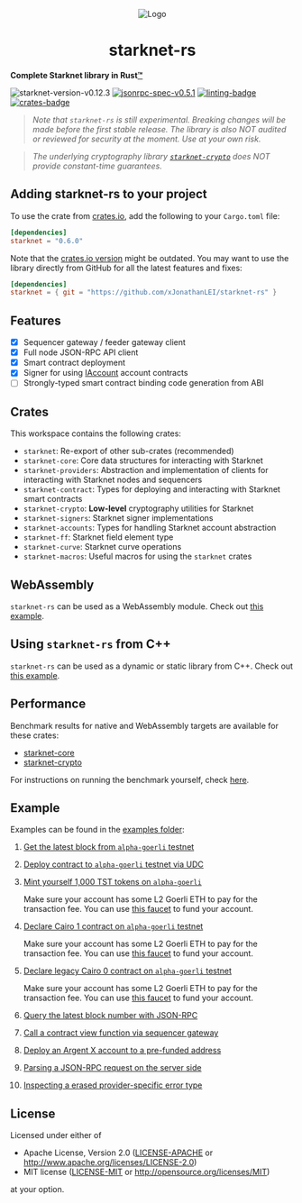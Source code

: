 <p align="center">
  <img src="https://github.com/xJonathanLEI/starknet-rs/blob/master/images/starknet-rs-logo.png?raw=true" alt="Logo"/>
  <h1 align="center">starknet-rs</h1>
</p>

**Complete Starknet library in Rust[™](https://www.reddit.com/r/rust/comments/12e7tdb/rust_trademark_policy_feedback_form/)**

![starknet-version-v0.12.3](https://img.shields.io/badge/Starknet_Version-v0.12.3-2ea44f?logo=ethereum)
[![jsonrpc-spec-v0.5.1](https://img.shields.io/badge/JSON--RPC-v0.5.1-2ea44f?logo=ethereum)](https://github.com/starkware-libs/starknet-specs/tree/v0.5.1)
[![linting-badge](https://github.com/xJonathanLEI/starknet-rs/actions/workflows/lint.yaml/badge.svg?branch=master)](https://github.com/xJonathanLEI/starknet-rs/actions/workflows/lint.yaml)
[![crates-badge](https://img.shields.io/crates/v/starknet.svg)](https://crates.io/crates/starknet)

> _Note that `starknet-rs` is still experimental. Breaking changes will be made before the first stable release. The library is also NOT audited or reviewed for security at the moment. Use at your own risk._

> _The underlying cryptography library [`starknet-crypto`](./starknet-crypto) does NOT provide constant-time guarantees._

## Adding starknet-rs to your project

To use the crate from [crates.io](https://crates.io/crates/starknet), add the following to your `Cargo.toml` file:

```toml
[dependencies]
starknet = "0.6.0"
```

Note that the [crates.io version](https://crates.io/crates/starknet) might be outdated. You may want to use the library directly from GitHub for all the latest features and fixes:

```toml
[dependencies]
starknet = { git = "https://github.com/xJonathanLEI/starknet-rs" }
```

## Features

- [x] Sequencer gateway / feeder gateway client
- [x] Full node JSON-RPC API client
- [x] Smart contract deployment
- [x] Signer for using [IAccount](https://github.com/OpenZeppelin/cairo-contracts/blob/main/src/openzeppelin/account/IAccount.cairo) account contracts
- [ ] Strongly-typed smart contract binding code generation from ABI

## Crates

This workspace contains the following crates:

- `starknet`: Re-export of other sub-crates (recommended)
- `starknet-core`: Core data structures for interacting with Starknet
- `starknet-providers`: Abstraction and implementation of clients for interacting with Starknet nodes and sequencers
- `starknet-contract`: Types for deploying and interacting with Starknet smart contracts
- `starknet-crypto`: **Low-level** cryptography utilities for Starknet
- `starknet-signers`: Starknet signer implementations
- `starknet-accounts`: Types for handling Starknet account abstraction
- `starknet-ff`: Starknet field element type
- `starknet-curve`: Starknet curve operations
- `starknet-macros`: Useful macros for using the `starknet` crates

## WebAssembly

`starknet-rs` can be used as a WebAssembly module. Check out [this example](./examples/starknet-wasm/).

## Using `starknet-rs` from C++

`starknet-rs` can be used as a dynamic or static library from C++. Check out [this example](./examples/starknet-cxx/).

## Performance

Benchmark results for native and WebAssembly targets are available for these crates:

- [starknet-core](./starknet-core/)
- [starknet-crypto](./starknet-crypto/)

For instructions on running the benchmark yourself, check [here](./BENCHMARK.md).

## Example

Examples can be found in the [examples folder](./examples):

1. [Get the latest block from `alpha-goerli` testnet](./examples/get_block.rs)

2. [Deploy contract to `alpha-goerli` testnet via UDC](./examples/deploy_contract.rs)

3. [Mint yourself 1,000 TST tokens on `alpha-goerli`](./examples/mint_tokens.rs)

   Make sure your account has some L2 Goerli ETH to pay for the transaction fee. You can use [this faucet](https://faucet.goerli.starknet.io/) to fund your account.

4. [Declare Cairo 1 contract on `alpha-goerli` testnet](./examples/declare_cairo1_contract.rs)

   Make sure your account has some L2 Goerli ETH to pay for the transaction fee. You can use [this faucet](https://faucet.goerli.starknet.io/) to fund your account.

5. [Declare legacy Cairo 0 contract on `alpha-goerli` testnet](./examples/declare_cairo0_contract.rs)

   Make sure your account has some L2 Goerli ETH to pay for the transaction fee. You can use [this faucet](https://faucet.goerli.starknet.io/) to fund your account.

6. [Query the latest block number with JSON-RPC](./examples/jsonrpc.rs)

7. [Call a contract view function via sequencer gateway](./examples/sequencer_erc20_balance.rs)

8. [Deploy an Argent X account to a pre-funded address](./examples/deploy_argent_account.rs)

9. [Parsing a JSON-RPC request on the server side](./examples/parse_jsonrpc_request.rs)

10. [Inspecting a erased provider-specific error type](./examples/downcast_provider_error.rs)

## License

Licensed under either of

- Apache License, Version 2.0 ([LICENSE-APACHE](./LICENSE-APACHE) or <http://www.apache.org/licenses/LICENSE-2.0>)
- MIT license ([LICENSE-MIT](./LICENSE-MIT) or <http://opensource.org/licenses/MIT>)

at your option.
